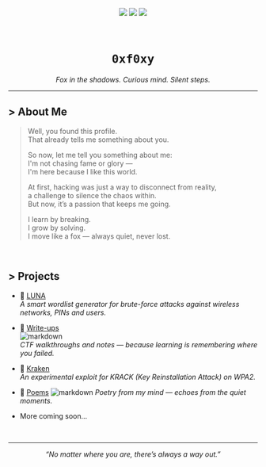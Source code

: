 <p align="center">
  <img src="https://img.shields.io/badge/Offensive-Security-E4080A?style=for-the-badge&logo=kali-linux&logoColor=white" />
  <img src="https://img.shields.io/badge/Linux-User-000000?style=for-the-badge&logo=linux&logoColor=white" />
  <img src="https://img.shields.io/badge/Python-Dev-14354C?style=for-the-badge&logo=python&logoColor=white" />
</p>

<br>

<h1 align="center"><code>0xf0xy</code></h1>
<p align="center"><em>Fox in the shadows. Curious mind. Silent steps.</em></p>

---

## > About Me
> Well, you found this profile.  
> That already tells me something about you.  
>
> So now, let me tell you something about me:  
> I'm not chasing fame or glory —  
> I'm here because I like this world.  
> 
> At first, hacking was just a way to disconnect from reality,  
> a challenge to silence the chaos within.  
> But now, it’s a passion that keeps me going.  
>
> I learn by breaking.  
> I grow by solving.  
> I move like a fox — always quiet, never lost.

<br>

## > Projects
- 🦊 [LUNA](https://github.com/0xf0xy/LUNA)  
  *A smart wordlist generator for brute-force attacks against wireless networks, PINs and users.*

- 🧠 [Write-ups](https://github.com/0xf0xy/write-ups)  
  ![markdown](https://img.shields.io/badge/Markdown-000000?style=flat&logo=markdown)  
  *CTF walkthroughs and notes — because learning is remembering where you failed.*

- 🦑 [Kraken](https://github.com/0xf0xy/Kraken)  
  *An experimental exploit for KRACK (Key Reinstallation Attack) on WPA2.*

- 🌹 [Poems](https://github.com/0xf0xy/Poems)
  ![markdown](https://img.shields.io/badge/Markdown-000000?style=flat&logo=markdown)
  *Poetry from my mind — echoes from the quiet moments.*

- More coming soon...

<br>

---

<p align="center"><em>“No matter where you are, there’s always a way out.”</em></p>
